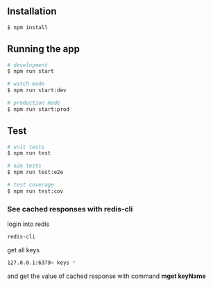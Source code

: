 ## Installation

```bash
$ npm install
```

## Running the app

```bash
# development
$ npm run start

# watch mode
$ npm run start:dev

# production mode
$ npm run start:prod
```

## Test

```bash
# unit tests
$ npm run test

# e2e tests
$ npm run test:e2e

# test coverage
$ npm run test:cov
```

### See cached responses with redis-cli

login into redis

```bash
redis-cli
```

get all keys

```bash
127.0.0.1:6379> keys *
```

and get the value of cached response with command **mget keyName**
